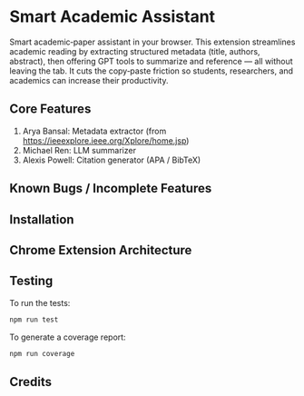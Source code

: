 # Smart Academic Assistant

Smart academic‑paper assistant in your browser. This extension streamlines academic reading by extracting structured metadata (title, authors, abstract), then offering GPT tools to summarize and reference — all without leaving the tab. It cuts the copy‑paste friction so students, researchers, and academics can increase their productivity.

## Core Features

1. Arya Bansal: Metadata extractor (from https://ieeexplore.ieee.org/Xplore/home.jsp)
2. Michael Ren: LLM summarizer
3. Alexis Powell: Citation generator (APA / BibTeX)

## Known Bugs / Incomplete Features

## Installation

## Chrome Extension Architecture

## Testing

To run the tests:

```bash
npm run test
```

To generate a coverage report:

```bash
npm run coverage
```

## Credits
